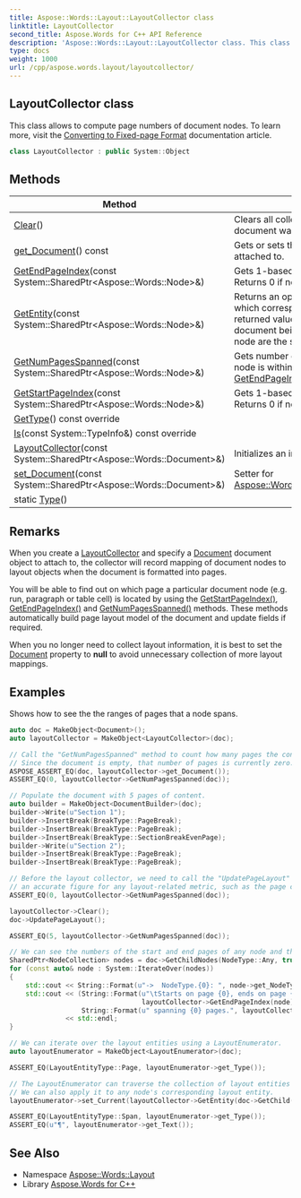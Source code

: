```yaml
---
title: Aspose::Words::Layout::LayoutCollector class
linktitle: LayoutCollector
second_title: Aspose.Words for C++ API Reference
description: 'Aspose::Words::Layout::LayoutCollector class. This class allows to compute page numbers of document nodes. To learn more, visit the  documentation article in C++.'
type: docs
weight: 1000
url: /cpp/aspose.words.layout/layoutcollector/
---
```

## LayoutCollector class


This class allows to compute page numbers of document nodes. To learn more, visit the [Converting to Fixed-page Format](https://docs.aspose.com/words/cpp/converting-to-fixed-page-format/) documentation article.

```cpp
class LayoutCollector : public System::Object
```

## Methods

| Method | Description |
| --- | --- |
| [Clear](./clear/)() | Clears all collected layout data. Call this method after document was manually updated, or layout was rebuilt. |
| [get_Document](./get_document/)() const | Gets or sets the document this collector instance is attached to. |
| [GetEndPageIndex](./getendpageindex/)(const System::SharedPtr\<Aspose::Words::Node\>\&) | Gets 1-based index of the page where node ends. Returns 0 if node cannot be mapped to a page. |
| [GetEntity](./getentity/)(const System::SharedPtr\<Aspose::Words::Node\>\&) | Returns an opaque position of the [LayoutEnumerator](../layoutenumerator/) which corresponds to the specified node. You can use returned value as an argument to [Current](../layoutenumerator/get_current/) given the document being enumerated and the document of the node are the same. |
| [GetNumPagesSpanned](./getnumpagesspanned/)(const System::SharedPtr\<Aspose::Words::Node\>\&) | Gets number of pages the specified node spans. 0 if node is within a single page. This is the same as [GetEndPageIndex()](../) - [GetStartPageIndex()](../). |
| [GetStartPageIndex](./getstartpageindex/)(const System::SharedPtr\<Aspose::Words::Node\>\&) | Gets 1-based index of the page where node begins. Returns 0 if node cannot be mapped to a page. |
| [GetType](./gettype/)() const override |  |
| [Is](./is/)(const System::TypeInfo\&) const override |  |
| [LayoutCollector](./layoutcollector/)(const System::SharedPtr\<Aspose::Words::Document\>\&) | Initializes an instance of this class. |
| [set_Document](./set_document/)(const System::SharedPtr\<Aspose::Words::Document\>\&) | Setter for [Aspose::Words::Layout::LayoutCollector::get_Document](./get_document/). |
| static [Type](./type/)() |  |
## Remarks


When you create a [LayoutCollector](./) and specify a [Document](../../aspose.words/document/) document object to attach to, the collector will record mapping of document nodes to layout objects when the document is formatted into pages.

You will be able to find out on which page a particular document node (e.g. run, paragraph or table cell) is located by using the [GetStartPageIndex()](../), [GetEndPageIndex()](../) and [GetNumPagesSpanned()](../) methods. These methods automatically build page layout model of the document and update fields if required.

When you no longer need to collect layout information, it is best to set the [Document](./get_document/) property to **null** to avoid unnecessary collection of more layout mappings.

## Examples



Shows how to see the the ranges of pages that a node spans. 
```cpp
auto doc = MakeObject<Document>();
auto layoutCollector = MakeObject<LayoutCollector>(doc);

// Call the "GetNumPagesSpanned" method to count how many pages the content of our document spans.
// Since the document is empty, that number of pages is currently zero.
ASPOSE_ASSERT_EQ(doc, layoutCollector->get_Document());
ASSERT_EQ(0, layoutCollector->GetNumPagesSpanned(doc));

// Populate the document with 5 pages of content.
auto builder = MakeObject<DocumentBuilder>(doc);
builder->Write(u"Section 1");
builder->InsertBreak(BreakType::PageBreak);
builder->InsertBreak(BreakType::PageBreak);
builder->InsertBreak(BreakType::SectionBreakEvenPage);
builder->Write(u"Section 2");
builder->InsertBreak(BreakType::PageBreak);
builder->InsertBreak(BreakType::PageBreak);

// Before the layout collector, we need to call the "UpdatePageLayout" method to give us
// an accurate figure for any layout-related metric, such as the page count.
ASSERT_EQ(0, layoutCollector->GetNumPagesSpanned(doc));

layoutCollector->Clear();
doc->UpdatePageLayout();

ASSERT_EQ(5, layoutCollector->GetNumPagesSpanned(doc));

// We can see the numbers of the start and end pages of any node and their overall page spans.
SharedPtr<NodeCollection> nodes = doc->GetChildNodes(NodeType::Any, true);
for (const auto& node : System::IterateOver(nodes))
{
    std::cout << String::Format(u"->  NodeType.{0}: ", node->get_NodeType()) << std::endl;
    std::cout << (String::Format(u"\tStarts on page {0}, ends on page {1},", layoutCollector->GetStartPageIndex(node),
                                 layoutCollector->GetEndPageIndex(node)) +
                  String::Format(u" spanning {0} pages.", layoutCollector->GetNumPagesSpanned(node)))
              << std::endl;
}

// We can iterate over the layout entities using a LayoutEnumerator.
auto layoutEnumerator = MakeObject<LayoutEnumerator>(doc);

ASSERT_EQ(LayoutEntityType::Page, layoutEnumerator->get_Type());

// The LayoutEnumerator can traverse the collection of layout entities like a tree.
// We can also apply it to any node's corresponding layout entity.
layoutEnumerator->set_Current(layoutCollector->GetEntity(doc->GetChild(NodeType::Paragraph, 1, true)));

ASSERT_EQ(LayoutEntityType::Span, layoutEnumerator->get_Type());
ASSERT_EQ(u"¶", layoutEnumerator->get_Text());
```

## See Also

* Namespace [Aspose::Words::Layout](../)
* Library [Aspose.Words for C++](../../)
